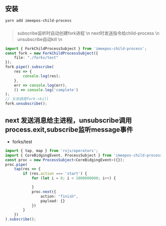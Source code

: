 ## 安装
```
yarn add imeepos-child-process
```

###
> subscribe监听时自动创建fork进程 \n
> next时发送指令给child-process \n
> unsubscribe自动kill \n

```ts
import { ForkChildProcessSubject } from 'imeepos-child-process';
const fork = new ForkChildProcessSubject({
    file: "./forks/test"
});
fork.pipe().subscribe(
    res => {
        console.log(res);
    },
    err => console.log(err),
    () => console.log('complete')
);
// 关闭调用fork->kill
fork.unsubscribe();
```
## next 发送消息给主进程，unsubscribe调用process.exit,subscribe监听message事件
- forks/test
```ts
import { tap, map } from 'rxjs/operators';
import { CoreBidgingEvent, ProcessSubject } from 'imeepos-child-process';
const proc = new ProcessSubject<CoreBidgingEvent>({});
proc.pipe(
    tap(res => {
        if (res.action === 'start') {
            for (let i = 0; i < 1000000000; i++) {

            }
            proc.next({
                action: "finish",
                payload: {}
            })
        }
    })
).subscribe();
```
